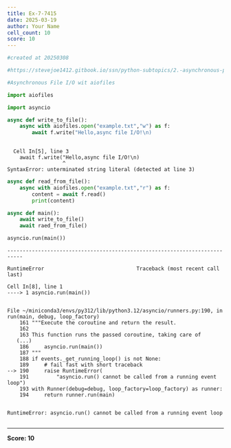 ```yaml
---
title: Ex-7-7415
date: 2025-03-19
author: Your Name
cell_count: 10
score: 10
---
```


```python
#created at 20250308
```


```python
#https://stevejoe1412.gitbook.io/ssn/python-subtopics/2.-asynchronous-programming
```


```python
#Asynchronous File I/O wit aiofiles
```


```python
import aiofiles
```


```python
import asyncio
```


```python
async def write_to_file():
    async with aiofiles.open("example.txt","w") as f:
        await f.write("Hello,async file I/O!\n)
    
```


      Cell In[5], line 3
        await f.write("Hello,async file I/O!\n)
                      ^
    SyntaxError: unterminated string literal (detected at line 3)




```python
async def read_from_file():
    async with aiofiles.open("example.txt","r") as f:
        content = await f.read()
        print(content)
```


```python
async def main():
    await write_to_file()
    await raed_from_file()
```


```python
asyncio.run(main())
```


    ---------------------------------------------------------------------------

    RuntimeError                              Traceback (most recent call last)

    Cell In[8], line 1
    ----> 1 asyncio.run(main())


    File ~/miniconda3/envs/py312/lib/python3.12/asyncio/runners.py:190, in run(main, debug, loop_factory)
        161 """Execute the coroutine and return the result.
        162 
        163 This function runs the passed coroutine, taking care of
       (...)
        186     asyncio.run(main())
        187 """
        188 if events._get_running_loop() is not None:
        189     # fail fast with short traceback
    --> 190     raise RuntimeError(
        191         "asyncio.run() cannot be called from a running event loop")
        193 with Runner(debug=debug, loop_factory=loop_factory) as runner:
        194     return runner.run(main)


    RuntimeError: asyncio.run() cannot be called from a running event loop



```python

```


---
**Score: 10**